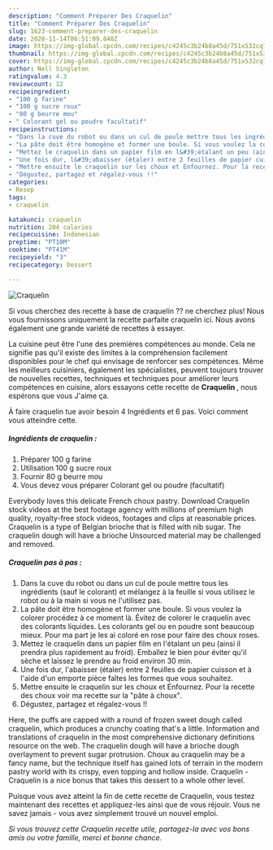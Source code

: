 ```yaml
---
description: "Comment Préparer Des Craquelin"
title: "Comment Préparer Des Craquelin"
slug: 1623-comment-preparer-des-craquelin
date: 2020-11-14T06:51:09.848Z
image: https://img-global.cpcdn.com/recipes/c4245c3b24b8a45d/751x532cq70/craquelin-photo-principale-de-la-recette.jpg
thumbnail: https://img-global.cpcdn.com/recipes/c4245c3b24b8a45d/751x532cq70/craquelin-photo-principale-de-la-recette.jpg
cover: https://img-global.cpcdn.com/recipes/c4245c3b24b8a45d/751x532cq70/craquelin-photo-principale-de-la-recette.jpg
author: Nell Singleton
ratingvalue: 4.3
reviewcount: 12
recipeingredient:
- "100 g farine"
- "100 g sucre roux"
- "80 g beurre mou"
- " Colorant gel ou poudre facultatif"
recipeinstructions:
- "Dans la cuve du robot ou dans un cul de poule mettre tous les ingrédients (sauf le colorant) et mélangez à la feuille si vous utilisez le robot ou à la main si vous ne l&#39;utilisez pas."
- "La pâte doit être homogène et former une boule. Si vous voulez la colorer procédez à ce moment là. Évitez de colorer le craquelin avec des colorants liquides. Les colorants gel ou en poudre sont beaucoup mieux. Pour ma part je les ai coloré en rose pour faire des choux roses."
- "Mettez le craquelin dans un papier film en l&#39;étalant un peu (ainsi il prendra plus rapidement au froid). Emballez le bien pour éviter qu&#39;il sèche et laissez le prendre au froid environ 30 min."
- "Une fois dur, l&#39;abaisser (étaler) entre 2 feuilles de papier cuisson et à l&#39;aide d&#39;un emporte pièce faîtes les formes que vous souhaitez."
- "Mettre ensuite le craquelin sur les choux et Enfournez. Pour la recette des choux voir ma recette sur la &#34;pâte à choux&#34;."
- "Dégustez, partagez et régalez-vous !!"
categories:
- Resep
tags:
- craquelin

katakunci: craquelin 
nutrition: 204 calories
recipecuisine: Indonesian
preptime: "PT10M"
cooktime: "PT41M"
recipeyield: "3"
recipecategory: Dessert

---
```



![Craquelin](https://img-global.cpcdn.com/recipes/c4245c3b24b8a45d/751x532cq70/craquelin-photo-principale-de-la-recette.jpg)

Si vous cherchez des recette à base de craquelin ?? ne cherchez plus! Nous vous fournissons uniquement la recette parfaite craquelin ici. Nous avons également une grande variété de recettes à essayer.

La cuisine peut être l'une des premières compétences au monde. Cela ne signifie pas qu'il existe des limites à la compréhension facilement disponibles pour le chef qui envisage de renforcer ses compétences. Même les meilleurs cuisiniers, également les spécialistes, peuvent toujours trouver de nouvelles recettes, techniques et techniques pour améliorer leurs compétences en cuisine, alors essayons cette recette de <strong> Craquelin </strong>, nous espérons que vous J'aime ça.

<!--inarticleads1-->

À faire craquelin tue avoir besoin 4 Ingrédients et 6 pas. Voici comment vous atteindre cette.

##### Ingrédients de craquelin :

1. Préparer 100 g farine
1. Utilisation 100 g sucre roux
1. Fournir 80 g beurre mou
1. Vous devez vous préparer  Colorant gel ou poudre (facultatif)


Everybody loves this delicate French choux pastry. Download Craquelin stock videos at the best footage agency with millions of premium high quality, royalty-free stock videos, footages and clips at reasonable prices. Craquelin is a type of Belgian brioche that is filled with nib sugar. The craquelin dough will have a brioche Unsourced material may be challenged and removed. 

<!--inarticleads2-->

##### Craquelin pas à pas :

1. Dans la cuve du robot ou dans un cul de poule mettre tous les ingrédients (sauf le colorant) et mélangez à la feuille si vous utilisez le robot ou à la main si vous ne l&#39;utilisez pas.
1. La pâte doit être homogène et former une boule. Si vous voulez la colorer procédez à ce moment là. Évitez de colorer le craquelin avec des colorants liquides. Les colorants gel ou en poudre sont beaucoup mieux. Pour ma part je les ai coloré en rose pour faire des choux roses.
1. Mettez le craquelin dans un papier film en l&#39;étalant un peu (ainsi il prendra plus rapidement au froid). Emballez le bien pour éviter qu&#39;il sèche et laissez le prendre au froid environ 30 min.
1. Une fois dur, l&#39;abaisser (étaler) entre 2 feuilles de papier cuisson et à l&#39;aide d&#39;un emporte pièce faîtes les formes que vous souhaitez.
1. Mettre ensuite le craquelin sur les choux et Enfournez. Pour la recette des choux voir ma recette sur la &#34;pâte à choux&#34;.
1. Dégustez, partagez et régalez-vous !!


Here, the puffs are capped with a round of frozen sweet dough called craquelin, which produces a crunchy coating that&#39;s a little. Information and translations of craquelin in the most comprehensive dictionary definitions resource on the web. The craquelin dough will have a brioche dough overlayment to prevent sugar protrusion. Choux au craquelin may be a fancy name, but the technique itself has gained lots of terrain in the modern pastry world with its crispy, even topping and hollow inside. Craquelin - Craquelin is a nice bonus that takes this dessert to a whole other level. 

<!--inarticleads1-->

<p>
Puisque vous avez atteint la fin de cette recette de Craquelin, vous testez maintenant des recettes et appliquez-les ainsi que de vous réjouir. Vous ne savez jamais - vous avez simplement trouvé un nouvel emploi.
</p>

<p>
<i>Si vous trouvez cette Craquelin recette utile, partagez-la avec vos bons amis ou votre famille, merci et bonne chance.</i>
</p>
